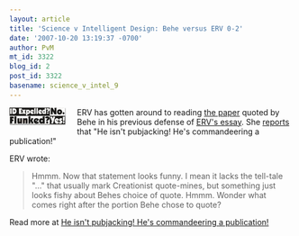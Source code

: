 ```yaml
---
layout: article
title: 'Science v Intelligent Design: Behe versus ERV 0-2'
date: '2007-10-20 13:19:37 -0700'
author: PvM
mt_id: 3322
blog_id: 2
post_id: 3322
basename: science_v_intel_9
---
```

[<img src="/uploads/2007/flunked-thumb-100x31.jpg" alt="flunked.jpg" width="100" height="31" style="float: left; margin: 0 20px 20px 0;" class="mt-image-left" />](http://pandasthumb.org/archives/flunked3.html)
ERV has gotten around to reading [the paper](http://www.ncbi.nlm.nih.gov/sites/entrez?Db=PubMed&amp;Cmd=ShowDetailView&amp;TermToSearch=17266555&amp;ordinalpos=1&amp;itool=EntrezSystem2.PEntrez.Pubmed.Pubmed_ResultsPanel.Pubmed_RVDocSum) quoted by Behe in his previous defense of [ERV's essay](http://endogenousretrovirus.blogspot.com/2007/08/michael-behe-please-allow-me-to.html). She [reports](http://endogenousretrovirus.blogspot.com/2007/10/he-isnt-pubjacking-hes-commandeering.html) that "He isn't pubjacking! He's commandeering a publication!"

ERV wrote:

> Hmmm. Now that statement looks funny. I mean it lacks the tell-tale "..." that usually mark Creationist quote-mines, but something just looks fishy about Behes choice of quote. Hmmm. Wonder what comes right after the portion Behe chose to quote?

Read more at [He isn't pubjacking! He's commandeering a publication!](http://endogenousretrovirus.blogspot.com/2007/10/he-isnt-pubjacking-hes-commandeering.html)
